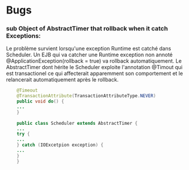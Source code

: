 # Bugs


### sub Object of AbstractTimer that rollback when it catch Exceptions: 

Le problème survient lorsqu'une exception Runtime est catché dans Scheduler.
Un EJB qui va catcher une Runtime exception non annoté @ApplicationException(rollback = true) va rollback automatiquement. Le AbstractTimer dont hérite le Scheduler exploite l'annotation @Timout qui est transactionel ce qui affecterait apparemment son comportement et le relancerait automatiquement après le rollback.

```java
    @Timeout
    @TransactionAttribute(TransactionAttributeType.NEVER)
    public void do() {
    ...
    }
    
    public class Scheduler extends AbstractTimer {
    ...
    try {
    ...
    } catch (IOExcetpion exception) {
    ...
    }
    }
```

